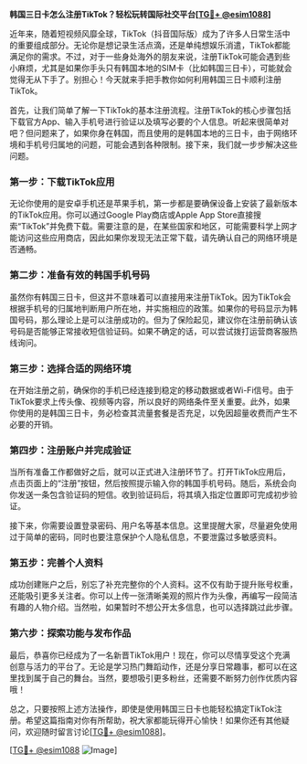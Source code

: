 **韩国三日卡怎么注册TikTok？轻松玩转国际社交平台[[TG💪+ @esim1088](https://t.me/s/esim1088)]**

近年来，随着短视频风靡全球，TikTok（抖音国际版）成为了许多人日常生活中的重要组成部分。无论你是想记录生活点滴，还是单纯想娱乐消遣，TikTok都能满足你的需求。不过，对于一些身处海外的朋友来说，注册TikTok可能会遇到些小麻烦，尤其是如果你手头只有韩国本地的SIM卡（比如韩国三日卡），可能就会觉得无从下手了。别担心！今天就来手把手教你如何利用韩国三日卡顺利注册TikTok。

首先，让我们简单了解一下TikTok的基本注册流程。注册TikTok的核心步骤包括下载官方App、输入手机号进行验证以及填写必要的个人信息。听起来很简单对吧？但问题来了，如果你身在韩国，而且使用的是韩国本地的三日卡，由于网络环境和手机号归属地的问题，可能会遇到各种限制。接下来，我们就一步步解决这些问题。

### 第一步：下载TikTok应用

无论你使用的是安卓手机还是苹果手机，第一步都是要确保设备上安装了最新版本的TikTok应用。你可以通过Google Play商店或Apple App Store直接搜索“TikTok”并免费下载。需要注意的是，在某些国家和地区，可能需要科学上网才能访问这些应用商店，因此如果你发现无法正常下载，请先确认自己的网络环境是否通畅。

### 第二步：准备有效的韩国手机号码

虽然你有韩国三日卡，但这并不意味着可以直接用来注册TikTok。因为TikTok会根据手机号的归属地判断用户所在地，并实施相应的政策。如果你的号码显示为韩国号码，那么理论上是可以注册成功的。但为了保险起见，建议你在注册前确认该号码是否能够正常接收短信验证码。如果不确定的话，可以尝试拨打运营商客服热线询问。

### 第三步：选择合适的网络环境

在开始注册之前，确保你的手机已经连接到稳定的移动数据或者Wi-Fi信号。由于TikTok要求上传头像、视频等内容，所以良好的网络条件至关重要。此外，如果你使用的是韩国三日卡，务必检查其流量套餐是否充足，以免因超量收费而产生不必要的开销。

### 第四步：注册账户并完成验证

当所有准备工作都做好之后，就可以正式进入注册环节了。打开TikTok应用后，点击页面上的“注册”按钮，然后按照提示输入你的韩国手机号码。随后，系统会向你发送一条包含验证码的短信。收到验证码后，将其填入指定位置即可完成初步验证。

接下来，你需要设置登录密码、用户名等基本信息。这里提醒大家，尽量避免使用过于简单的密码，同时也要注意保护个人隐私信息，不要泄露过多敏感资料。

### 第五步：完善个人资料

成功创建账户之后，别忘了补充完整你的个人资料。这不仅有助于提升账号权重，还能吸引更多关注者。你可以上传一张清晰美观的照片作为头像，再编写一段简洁有趣的人物介绍。当然啦，如果暂时不想公开太多信息，也可以选择跳过此步骤。

### 第六步：探索功能与发布作品

最后，恭喜你已经成为了一名新晋TikTok用户！现在，你可以尽情享受这个充满创意与活力的平台了。无论是学习热门舞蹈动作，还是分享日常趣事，都可以在这里找到属于自己的舞台。当然，要想吸引更多粉丝，还需要不断努力创作优质内容哦！

总之，只要按照上述方法操作，即使是使用韩国三日卡也能轻松搞定TikTok注册。希望这篇指南对你有所帮助，祝大家都能玩得开心愉快！如果你还有其他疑问，欢迎随时留言讨论[[TG💪+ @esim1088](https://t.me/s/esim1088)]。

[[TG💪+ @esim1088](https://t.me/s/esim1088) ![Image](https://i.postimg.cc/4NQfJmqS/Snipaste-2025-05-13-00-14-12.png)]